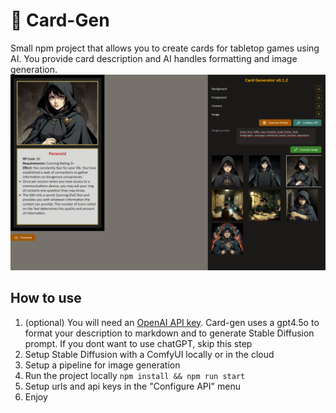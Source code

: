 # 🎴 Card-Gen
Small npm project that allows you to create cards for tabletop games using AI.
You provide card description and AI handles formatting and image generation.
![screenshot](screnshot.png)

## How to use
1) (optional) You will need an [OpenAI API key](https://platform.openai.com/docs/api-reference/introduction). Card-gen uses a gpt4.5o to format your description to markdown and to generate Stable Diffusion prompt. If you dont want to use chatGPT, skip this step
2) Setup Stable Diffusion with a ComfyUI locally or in the cloud
3) Setup a pipeline for image generation
4) Run the project locally `npm install && npm run start`
5) Setup urls and api keys in the "Configure API" menu
6) Enjoy
